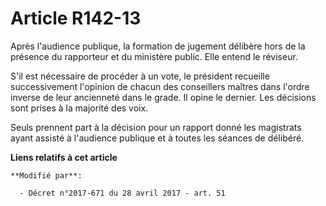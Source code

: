 # Article R142-13

Après l'audience publique, la formation de jugement délibère hors de la présence du rapporteur et du ministère public. Elle
entend le réviseur.

S'il est nécessaire de procéder à un vote, le président recueille successivement l'opinion de chacun des conseillers maîtres
dans l'ordre inverse de leur ancienneté dans le grade. Il opine le dernier. Les décisions sont prises à la majorité des voix.

Seuls prennent part à la décision pour un rapport donné les magistrats ayant assisté à l'audience publique et à toutes les
séances de délibéré.

**Liens relatifs à cet article**

	**Modifié par**:

	  - Décret n°2017-671 du 28 avril 2017 - art. 51

